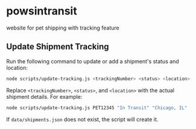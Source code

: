 # powsintransit
website for pet shipping with tracking feature 

## Update Shipment Tracking
Run the following command to update or add a shipment's status and location:
```bash
node scripts/update-tracking.js <trackingNumber> <status> <location>
```
Replace `<trackingNumber>`, `<status>`, and `<location>` with the actual shipment details. For example:
```bash
node scripts/update-tracking.js PET12345 "In Transit" "Chicago, IL"
```

If `data/shipments.json` does not exist, the script will create it.
